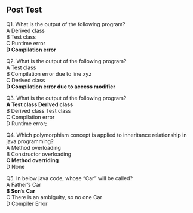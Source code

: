 ## Post Test

Q1. What is the output of the following program?<br>
A Derived class<br>
B Test class<br>
C Runtime error<br>
**D Compilation error**<br>

Q2. What is the output of the following program?<br>
A Test class<br>
B Compilation error due to line xyz<br>
C Derived class<br>
**D Compilation error due to access modifier**<br>

Q3. What is the output of the following program?<br>
**A Test class Derived class**<br>
B Derived class Test class<br>
C Compilation error<br>
D  Runtime error;<br>

Q4. Which polymorphism concept is applied to inheritance relationship in java programming?<br>
A Method overloading<br>
B Constructor overloading<br>
**C Method overriding**<br>
D None<br>

Q5. In below java code, whose “Car” will be called?<br>
A Father’s Car<br>
**B Son’s Car**<br>
C There is an ambiguity, so no one Car<br>
D Compiler Error<br>